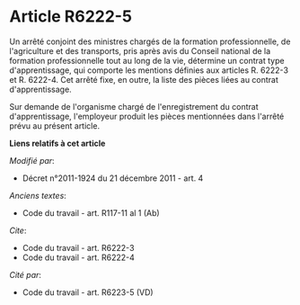 # Article R6222-5

Un arrêté conjoint des ministres chargés de la formation professionnelle, de l'agriculture et des transports, pris après avis
du Conseil national de la formation professionnelle tout au long de la vie, détermine un contrat type d'apprentissage, qui
comporte les mentions définies aux articles R. 6222-3 et R. 6222-4. Cet arrêté fixe, en outre, la liste des pièces liées au
contrat d'apprentissage.

Sur demande de l'organisme chargé de l'enregistrement du contrat d'apprentissage, l'employeur produit les pièces mentionnées
dans l'arrêté prévu au présent article.

**Liens relatifs à cet article**

_Modifié par_:

  - Décret n°2011-1924 du 21 décembre 2011 - art. 4

_Anciens textes_:

  - Code du travail - art. R117-11 al 1 (Ab)

_Cite_:

  - Code du travail - art. R6222-3
  - Code du travail - art. R6222-4

_Cité par_:

  - Code du travail - art. R6223-5 (VD)
